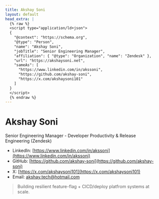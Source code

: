 ```yaml
---
title: Akshay Soni
layout: default
head_extra: |
  {% raw %}
  <script type="application/ld+json">
  {
    "@context": "https://schema.org",
    "@type": "Person",
    "name": "Akshay Soni",
    "jobTitle": "Senior Engineering Manager",
    "affiliation": { "@type": "Organization", "name": "Zendesk" },
    "url": "https://akshaysoni.net",
    "sameAs": [
      "https://www.linkedin.com/in/akssoni",
      "https://github.com/akshay-soni",
      "https://x.com/akshaysoni101"
    ]
  }
  </script>
  {% endraw %}
---
```


# Akshay Soni
Senior Engineering Manager - Developer Productivity & Release Engineering (Zendesk)

- LinkedIn: [https://www.linkedin.com/in/akssoni](https://www.linkedin.com/in/akssoni)
- GitHub: [https://github.com/akshay-soni](https://github.com/akshay-soni)
- X: [https://x.com/akshaysoni101](https://x.com/akshaysoni101)
- Email: akshay.tech@hotmail.com

> Building resilient feature-flag + CICD/deploy platfrom systems at scale.